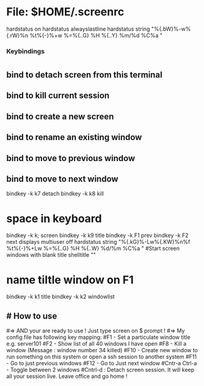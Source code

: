 # File: $HOME/.screenrc
hardstatus on
hardstatus alwayslastline
hardstatus string "%{.bW}%-w%{.rW}%n %t%{-}%+w %=%{..G} %H %{..Y} %m/%d %C%a "
###    Keybindings    ##
#
## bind <F7> to detach screen from this terminal
## bind <F8> to kill current session
## bind <F10> to create a new screen
## bind <F9> to rename an existing window
## bind <F11> to move to previous window
## bind <F12> to move to next window
bindkey -k k7 detach
bindkey -k k8 kill
# space in keyboard
bindkey -k k; screen
bindkey -k k9 title
bindkey -k F1 prev
bindkey -k F2 next
displays
multiuser off
hardstatus string "%{.kG}%-Lw%{.KW}%n%f %t%{-}%+Lw %=%{..G} %H %{..W} %d/%m %C%a "
#Start screen windows with blank title
shelltitle ""
# name tiltle window on F1
bindkey -k k1 title
bindkey -k k2 windowlist


## # How to use
#=> AND your are ready to use ! Just type screen on $ prompt !
#=> My config file has following key mapping:
#F1   -  Set a particulate window title e.g. server101
#F2   - Show list of all 40 windows I have open
#F8  - Kill a window  (Message : window number 34 killed)
#F10 - Create new window to run something on this system or open a ssh session to another system
#F11 - Go to just previous windows
#F12 - Go to Just next window
#Cntr-a Ctrl-a - Toggle between 2 windows
#Cntrl-d : Detach screen session. It will keep all your session live. Leave office and go home !
